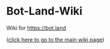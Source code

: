 # Bot-Land-Wiki
Wiki for https://bot.land

([click here to go to the main wiki page](https://github.com/Adam13531/Bot-Land-Wiki/wiki))
